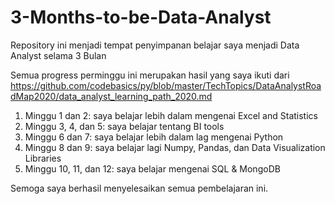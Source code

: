 # 3-Months-to-be-Data-Analyst
Repository ini menjadi tempat penyimpanan belajar saya menjadi Data Analyst selama 3 Bulan

Semua progress perminggu ini merupakan hasil yang saya ikuti dari https://github.com/codebasics/py/blob/master/TechTopics/DataAnalystRoadMap2020/data_analyst_learning_path_2020.md

1. Minggu 1 dan 2:        saya belajar lebih dalam mengenai Excel and Statistics
2. Minggu 3, 4, dan 5:    saya belajar tentang BI tools
3. Minggu 6 dan 7:        saya belajar lebih dalam lag mengenai Python
4. Minggu 8 dan 9:        saya belajar lagi Numpy, Pandas, dan Data Visualization Libraries
5. Minggu 10, 11, dan 12: saya belajar mengenai SQL & MongoDB

Semoga saya berhasil menyelesaikan semua pembelajaran ini.
